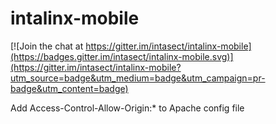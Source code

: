 # intalinx-mobile

[![Join the chat at https://gitter.im/intasect/intalinx-mobile](https://badges.gitter.im/intasect/intalinx-mobile.svg)](https://gitter.im/intasect/intalinx-mobile?utm_source=badge&utm_medium=badge&utm_campaign=pr-badge&utm_content=badge)

Add Access-Control-Allow-Origin:* to Apache config file